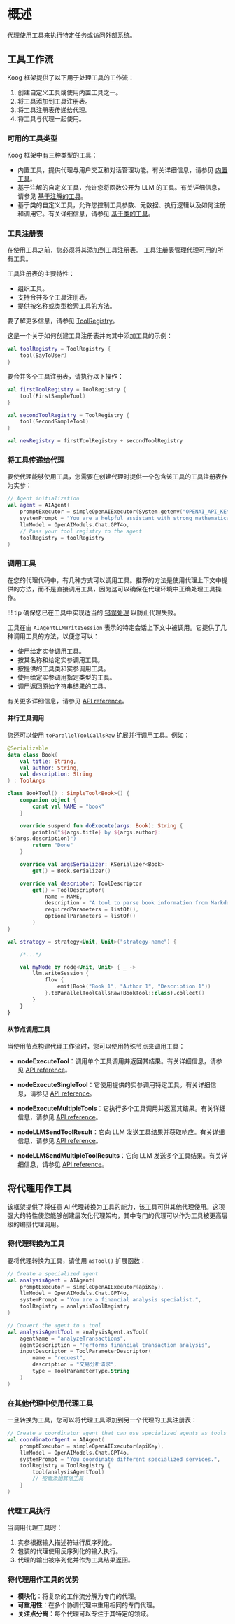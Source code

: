 # 概述

代理使用工具来执行特定任务或访问外部系统。

## 工具工作流

Koog 框架提供了以下用于处理工具的工作流：

1. 创建自定义工具或使用内置工具之一。
2. 将工具添加到工具注册表。
3. 将工具注册表传递给代理。
4. 将工具与代理一起使用。

### 可用的工具类型

Koog 框架中有三种类型的工具：

- 内置工具，提供代理与用户交互和对话管理功能。有关详细信息，请参见 [内置工具](built-in-tools.md)。
- 基于注解的自定义工具，允许您将函数公开为 LLM 的工具。有关详细信息，请参见 [基于注解的工具](annotation-based-tools.md)。
- 基于类的自定义工具，允许您控制工具参数、元数据、执行逻辑以及如何注册和调用它。有关详细信息，请参见 [基于类的工具](class-based-tools.md)。

### 工具注册表

在使用工具之前，您必须将其添加到工具注册表。
工具注册表管理代理可用的所有工具。

工具注册表的主要特性：

- 组织工具。
- 支持合并多个工具注册表。
- 提供按名称或类型检索工具的方法。

要了解更多信息，请参见 [ToolRegistry](https://api.koog.ai/agents/agents-tools/ai.koog.agents.core.tools/-tool-registry/index.html)。

这是一个关于如何创建工具注册表并向其中添加工具的示例：

<!--- INCLUDE
import ai.koog.agents.core.tools.ToolRegistry
import ai.koog.agents.ext.tool.SayToUser
-->
```kotlin
val toolRegistry = ToolRegistry {
    tool(SayToUser)
}
```
<!--- KNIT example-tools-overview-01.kt -->

要合并多个工具注册表，请执行以下操作：

<!--- INCLUDE
import ai.koog.agents.core.tools.ToolRegistry
import ai.koog.agents.ext.tool.AskUser
import ai.koog.agents.ext.tool.SayToUser

typealias FirstSampleTool = AskUser
typealias SecondSampleTool = SayToUser
-->
```kotlin
val firstToolRegistry = ToolRegistry {
    tool(FirstSampleTool)
}

val secondToolRegistry = ToolRegistry {
    tool(SecondSampleTool)
}

val newRegistry = firstToolRegistry + secondToolRegistry
```
<!--- KNIT example-tools-overview-02.kt -->

### 将工具传递给代理

要使代理能够使用工具，您需要在创建代理时提供一个包含该工具的工具注册表作为实参：

<!--- INCLUDE
import ai.koog.agents.core.agent.AIAgent
import ai.koog.agents.example.exampleToolsOverview01.toolRegistry
import ai.koog.prompt.executor.clients.openai.OpenAIModels
import ai.koog.prompt.executor.llms.all.simpleOpenAIExecutor
-->
```kotlin
// Agent initialization
val agent = AIAgent(
    promptExecutor = simpleOpenAIExecutor(System.getenv("OPENAI_API_KEY")),
    systemPrompt = "You are a helpful assistant with strong mathematical skills.",
    llmModel = OpenAIModels.Chat.GPT4o,
    // Pass your tool registry to the agent
    toolRegistry = toolRegistry
)
```
<!--- KNIT example-tools-overview-03.kt -->

### 调用工具

在您的代理代码中，有几种方式可以调用工具。推荐的方法是使用代理上下文中提供的方法，而不是直接调用工具，因为这可以确保在代理环境中正确处理工具操作。

!!! tip
    确保您已在工具中实现适当的 [错误处理](agent-events.md) 以防止代理失败。

工具在由 `AIAgentLLMWriteSession` 表示的特定会话上下文中被调用。它提供了几种调用工具的方法，以便您可以：

- 使用给定实参调用工具。
- 按其名称和给定实参调用工具。
- 按提供的工具类和实参调用工具。
- 使用给定实参调用指定类型的工具。
- 调用返回原始字符串结果的工具。

有关更多详细信息，请参见 [API reference](https://api.koog.ai/agents/agents-core/ai.koog.agents.core.agent.session/-a-i-agent-l-l-m-write-session/index.html)。

#### 并行工具调用

您还可以使用 `toParallelToolCallsRaw` 扩展并行调用工具。例如：

<!--- INCLUDE
import ai.koog.agents.core.dsl.builder.strategy
import ai.koog.agents.core.tools.SimpleTool
import ai.koog.agents.core.tools.ToolArgs
import ai.koog.agents.core.tools.ToolDescriptor
import kotlinx.coroutines.flow.collect
import kotlinx.coroutines.flow.flow
import kotlinx.serialization.KSerializer
import kotlinx.serialization.Serializable
-->
```kotlin
@Serializable
data class Book(
    val title: String,
    val author: String,
    val description: String
) : ToolArgs

class BookTool() : SimpleTool<Book>() {
    companion object {
        const val NAME = "book"
    }

    override suspend fun doExecute(args: Book): String {
        println("${args.title} by ${args.author}:
 ${args.description}")
        return "Done"
    }

    override val argsSerializer: KSerializer<Book>
        get() = Book.serializer()

    override val descriptor: ToolDescriptor
        get() = ToolDescriptor(
            name = NAME,
            description = "A tool to parse book information from Markdown",
            requiredParameters = listOf(),
            optionalParameters = listOf()
        )
}

val strategy = strategy<Unit, Unit>("strategy-name") {

    /*...*/

    val myNode by node<Unit, Unit> { _ ->
        llm.writeSession {
            flow {
                emit(Book("Book 1", "Author 1", "Description 1"))
            }.toParallelToolCallsRaw(BookTool::class).collect()
        }
    }
}

```
<!--- KNIT example-tools-overview-04.kt -->

#### 从节点调用工具

当使用节点构建代理工作流时，您可以使用特殊节点来调用工具：

* **nodeExecuteTool**：调用单个工具调用并返回其结果。有关详细信息，请参见 [API reference](https://api.koog.ai/agents/agents-core/ai.koog.agents.core.dsl.extension/node-execute-tool.html)。

* **nodeExecuteSingleTool**：它使用提供的实参调用特定工具。有关详细信息，请参见 [API reference](https://api.koog.ai/agents/agents-core/ai.koog.agents.core.dsl.extension/node-execute-single-tool.html)。

* **nodeExecuteMultipleTools**：它执行多个工具调用并返回其结果。有关详细信息，请参见 [API reference](https://api.koog.ai/agents/agents-core/ai.koog.agents.core.dsl.extension/node-execute-multiple-tools.html)。

* **nodeLLMSendToolResult**：它向 LLM 发送工具结果并获取响应。有关详细信息，请参见 [API reference](https://api.koog.ai/agents/agents-core/ai.koog.agents.core.dsl.extension/node-l-l-m-send-tool-result.html)。

* **nodeLLMSendMultipleToolResults**：它向 LLM 发送多个工具结果。有关详细信息，请参见 [API reference](https://api.koog.ai/agents/agents-core/ai.koog.agents.core.dsl.extension/node-l-l-m-send-multiple-tool-results.html)。

## 将代理用作工具

该框架提供了将任意 AI 代理转换为工具的能力，该工具可供其他代理使用。这项强大的特性使您能够创建层次化代理架构，其中专门的代理可以作为工具被更高层级的编排代理调用。

### 将代理转换为工具

要将代理转换为工具，请使用 `asTool()` 扩展函数：

<!--- INCLUDE
import ai.koog.agents.core.agent.AIAgent
import ai.koog.agents.core.agent.asTool
import ai.koog.agents.core.tools.ToolParameterDescriptor
import ai.koog.agents.core.tools.ToolParameterType
import ai.koog.agents.core.tools.ToolRegistry
import ai.koog.prompt.executor.clients.openai.OpenAIModels
import ai.koog.prompt.executor.llms.all.simpleOpenAIExecutor

const val apiKey = ""
val analysisToolRegistry = ToolRegistry {}

-->
```kotlin
// Create a specialized agent
val analysisAgent = AIAgent(
    promptExecutor = simpleOpenAIExecutor(apiKey),
    llmModel = OpenAIModels.Chat.GPT4o,
    systemPrompt = "You are a financial analysis specialist.",
    toolRegistry = analysisToolRegistry
)

// Convert the agent to a tool
val analysisAgentTool = analysisAgent.asTool(
    agentName = "analyzeTransactions",
    agentDescription = "Performs financial transaction analysis",
    inputDescriptor = ToolParameterDescriptor(
        name = "request",
        description = "交易分析请求",
        type = ToolParameterType.String
    )
)
```
<!--- KNIT example-tools-overview-05.kt -->

### 在其他代理中使用代理工具

一旦转换为工具，您可以将代理工具添加到另一个代理的工具注册表：

<!--- INCLUDE
import ai.koog.agents.core.agent.AIAgent
import ai.koog.agents.core.tools.ToolRegistry
import ai.koog.agents.example.exampleToolsOverview05.analysisAgentTool
import ai.koog.prompt.executor.clients.openai.OpenAIModels
import ai.koog.prompt.executor.llms.all.simpleOpenAIExecutor

const val apiKey = ""

-->
```kotlin
// Create a coordinator agent that can use specialized agents as tools
val coordinatorAgent = AIAgent(
    promptExecutor = simpleOpenAIExecutor(apiKey),
    llmModel = OpenAIModels.Chat.GPT4o,
    systemPrompt = "You coordinate different specialized services.",
    toolRegistry = ToolRegistry {
        tool(analysisAgentTool)
        // 按需添加其他工具
    }
)
```
<!--- KNIT example-tools-overview-06.kt -->

### 代理工具执行

当调用代理工具时：

1. 实参根据输入描述符进行反序列化。
2. 包装的代理使用反序列化的输入执行。
3. 代理的输出被序列化并作为工具结果返回。

### 将代理用作工具的优势

- **模块化**：将复杂的工作流分解为专门的代理。
- **可重用性**：在多个协调代理中重用相同的专门代理。
- **关注点分离**：每个代理可以专注于其特定的领域。